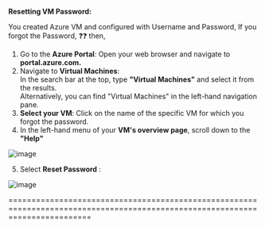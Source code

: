 **Resetting VM Password:** <br/>

You created Azure VM and configured with Username and Password, If you forgot the Password, ❓❓ then,

1) Go to the **Azure Portal**: Open your web browser and navigate to **portal.azure.com.** <br/>
2) Navigate to **Virtual Machines**: <br/>
    In the search bar at the top, type **"Virtual Machines"** and select it from the results. <br/>
    Alternatively, you can find "Virtual Machines" in the left-hand navigation pane. <br/>
3) **Select your VM**: Click on the name of the specific VM for which you forgot the password. <br/>
4) In the left-hand menu of your **VM's overview page**, scroll down to the **"Help"** <br/>

![image](https://github.com/user-attachments/assets/44efa27f-94a9-423c-9e30-6668842be7da) <br/>

5) Select **Reset Password** : <br/>

![image](https://github.com/user-attachments/assets/54e89b7f-8d0b-4493-ad7b-418f0ffcefb5) <br/>

==============================================================================================================================
